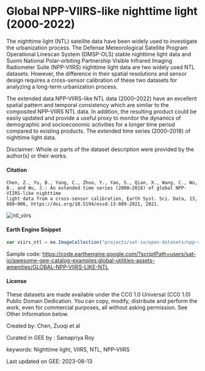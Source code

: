 # Global NPP-VIIRS-like nighttime light (2000-2022)

The nighttime light (NTL) satellite data have been widely used to investigate the urbanization process. The Defense Meteorological Satellite Program Operational Linescan System (DMSP-OLS) stable nighttime light data and Suomi National Polar-orbiting Partnership Visible Infrared Imaging Radiometer Suite (NPP-VIIRS) nighttime light data are two widely used NTL datasets. However, the difference in their spatial resolutions and sensor design requires a cross-sensor calibration of these two datasets for analyzing a long-term urbanization process.

The extended data NPP-VIIRS-like NTL data (2000–2022) have an excellent spatial pattern and temporal consistency which are similar to the composited NPP-VIIRS NTL data. In addition, the resulting product could be easily updated and provide a useful proxy to monitor the dynamics of demographic and socioeconomic activities for a longer time period compared to existing products. The extended time series (2000–2018) of nighttime light data.

Disclaimer: Whole or parts of the dataset description were provided by the author(s) or their works.


#### Citation

```
Chen, Z., Yu, B., Yang, C., Zhou, Y., Yao, S., Qian, X., Wang, C., Wu, B., and Wu, J.: An extended time series (2000–2018) of global NPP-VIIRS-like nighttime
light data from a cross-sensor calibration, Earth Syst. Sci. Data, 13, 889–906, https://doi.org/10.5194/essd-13-889-2021, 2021.
```

![ntl_viirs](https://user-images.githubusercontent.com/6677629/185727107-e76dcc00-4194-4f30-92f3-9aa851f671ae.gif)

#### Earth Engine Snippet

```js
var viirs_ntl = ee.ImageCollection("projects/sat-io/open-datasets/npp-viirs-ntl");
```

Sample code: https://code.earthengine.google.com/?scriptPath=users/sat-io/awesome-gee-catalog-examples:global-utilities-assets-amenities/GLOBAL-NPP-VIIRS-LIKE-NTL

#### License

These datasets are made available under the CC0 1.0 Universal (CC0 1.0) Public Domain Dedication. You can copy, modify, distribute and perform the work, even for commercial purposes, all without asking permission. See Other Information below.

Created by: Chen, Zuoqi et al

Curated in GEE by : Samapriya Roy

keywords: Nighttime light, VIIRS, NTL, NPP-VIIRS

Last updated on GEE: 2023-08-13
